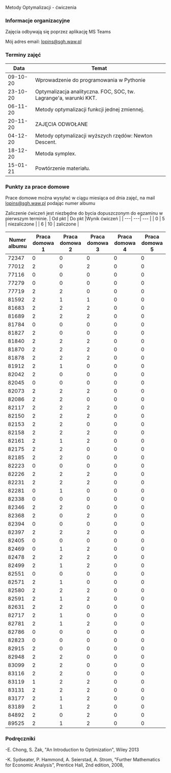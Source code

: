 Metody Optymalizacji - ćwiczenia

### Informacje organizacyjne

Zajęcia odbywają się poprzez aplikację MS Teams

Mój adres email: lopins@sgh.waw.pl

### Terminy zajęć

| Data | Temat |
| --- | --- |
| 09-10-20 | Wprowadzenie do programowania w Pythonie
| 23-10-20 | Optymalizacja analityczna. FOC, SOC, tw. Lagrange'a, warunki KKT. 
| 06-11-20 | Metody optymalizacji funkcji jednej zmiennej.
| 20-11-20 | ZAJĘCIA ODWOŁANE
| 04-12-20 | Metody optymalizacji wyższych rzędów: Newton Descent.
| 18-12-20 | Metoda symplex.
| 15-01-21 | Powtórzenie materiału.

### Punkty za prace domowe
Prace domowe można wysyłać w ciągu miesiąca od dnia zajęć, na mail lopins@sgh.waw.pl podając numer albumu

Zaliczenie ćwiczeń jest niezbędne do bycia dopuszczonym do egzaminu w pierwszym terminie.
| Od pkt | Do pkt |Wynik ćwiczeń |
| ---| ---| --- |
| 0  | 5 | niezaliczone |
| 6 | 10 | zaliczone |


| Numer albumu | Praca domowa 1 | Praca domowa 2 | Praca domowa 3 |Praca domowa 4 |Praca domowa 5 |
| --- | --- | --- |--- |--- |--- |
| 72347 | 0|0|0|0|0|
| 77012 | 2|0|2|0|0|
| 77116 | 0|0|0|0|0|
| 77279 | 0|0|0|0|0|
| 77719 | 2|2|0|0|0|
| 81592 | 2|1|1|0|0|
| 81683 | 2|2|2|0|0|
| 81689 | 2|2|2|0|0|
| 81784 | 0|0|0|0|0|
| 81827 | 2|0|0|0|0|
| 81840 | 2|2|2|0|0|
| 81870 | 2|2|2|0|0|
| 81878 | 2|2|2|0|0|
| 81912 | 2|1|0|0|0|
| 82042 | 2|0|0|0|0|
| 82045 | 0|0|0|0|0|
| 82073 | 2|2|2|0|0|
| 82086 | 2|2|0|0|0|
| 82117 | 2|2|2|0|0|
| 82150 | 2|2|2|0|0|
| 82153 | 2|2|0|0|0|
| 82158 | 2|2|2|0|0|
| 82161 | 2|1|2|0|0|
| 82175 | 2|2|0|0|0|
| 82185 | 2|2|0|0|0|
| 82223 | 0|0|0|0|0|
| 82226 | 2|2|2|0|0|
| 82231 | 2|2|2|0|0|
| 82281 | 0|1|0|0|0|
| 82338 | 0|0|0|0|0|
| 82346 | 2|2|0|0|0|
| 82368 | 2|0|2|0|0|
| 82394 | 0|0|0|0|0|
| 82397 | 2|2|2|0|0|
| 82405 | 0|0|0|0|0|
| 82469 | 0|1|2|0|0|
| 82478 | 2|2|2|0|0|
| 82499 | 2|1|2|0|0|
| 82551 | 0|0|0|0|0|
| 82571 | 2|1|0|0|0|
| 82580 | 2|2|2|0|0|
| 82591 | 2|1|2|0|0|
| 82631 | 2|2|0|0|0|
| 82717 | 2|1|0|0|0|
| 82781 | 2|1|2|0|0|
| 82786 | 0|0|0|0|0|
| 82823 | 0|0|0|0|0|
| 82915 | 2|0|0|0|0|
| 82948 | 2|2|0|0|0|
| 83099 | 2|2|0|0|0|
| 83116 | 2|2|0|0|0|
| 83119 | 1|2|2|0|0|
| 83131 | 2|2|2|0|0|
| 83177 | 2|1|2|0|0|
| 83189 | 2|1|2|0|0|
| 84892 | 2|0|2|0|0|
| 89525 | 2|1|2|0|0|




### Podręczniki

-E. Chong, S. Żak, "An Introduction to Optimization", Wiley 2013

-K. Sydseater, P. Hammond, A. Seierstad, A. Strom, "Further Mathematics for Economic Analysis", Prentice Hall, 2nd edition, 2008,

